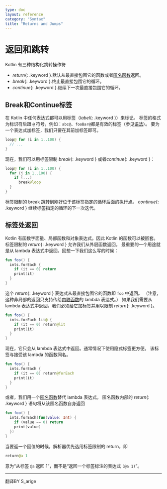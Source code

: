 ```yaml
---
type: doc
layout: reference
category: "Syntax"
title: "Returns and Jumps"
---
```


# 返回和跳转

Kotlin 有三种结构化跳转操作符

* *return*{: .keyword }.默认从最直接包围它的函数或者[匿名函数](lambdas.html#匿名函数)返回。
* *break*{: .keyword }.终止最直接包围它的循环。
* *continue*{: .keyword }.继续下一次最直接包围它的循环。

## Break和Continue标签

在 Kotlin 中任何表达式都可以用标签（*label*{: .keyword }）来标记。
标签的格式为标识符后跟 `@` 符号，例如：`abc@`、`fooBar@`都是有效的标签（参见[语法](grammar.html#label)）。
要为一个表达式加标签，我们只要在其前加标签即可。

``` kotlin
loop@ for (i in 1..100) {
  // ...
}
```

现在，我们可以用标签限制 *break*{: .keyword } 或者*continue*{: .keyword }：

``` kotlin
loop@ for (i in 1..100) {
  for (j in 1..100) {
    if (...)
      break@loop
  }
}
```

标签限制的 break 跳转到刚好位于该标签指定的循环后面的执行点。
*continue*{: .keyword } 继续标签指定的循环的下一次迭代。


## 标签处返回

Kotlin 有函数字面量、局部函数和对象表达式。因此 Kotlin 的函数可以被嵌套。
标签限制的 *return*{: .keyword } 允许我们从外层函数返回。
最重要的一个用途就是从 lambda 表达式中返回。回想一下我们这么写的时候：

``` kotlin
fun foo() {
  ints.forEach {
    if (it == 0) return
    print(it)
  }
}
```

这个 *return*{: .keyword } 表达式从最直接包围它的函数即 `foo` 中返回。
（注意，这种非局部的返回只支持传给[内联函数](inline-functions.html)的 lambda 表达式。）
如果我们需要从 lambda 表达式中返回，我们必须给它加标签并用以限制 *return*{: .keyword }。

``` kotlin
fun foo() {
  ints.forEach lit@ {
    if (it == 0) return@lit
    print(it)
  }
}
```

现在，它只会从 lambda 表达式中返回。通常情况下使用隐式标签更方便。
该标签与接受该 lambda 的函数同名。

``` kotlin
fun foo() {
  ints.forEach {
    if (it == 0) return@forEach
    print(it)
  }
}
```

或者，我们用一个[匿名函数](lambdas.html#匿名函数)替代 lambda 表达式。
匿名函数内部的 *return*{: .keyword } 语句将从该匿名函数自身返回

``` kotlin
fun foo() {
  ints.forEach(fun(value: Int) {
    if (value == 0) return
    print(value)
  })
}
```

当要返一个回值的时候，解析器优先选用标签限制的 return，即

``` kotlin
return@a 1
```

意为“从标签 `@a` 返回 1”，而不是“返回一个标签标注的表达式 `(@a 1)`”。

---

翻译BY S_arige

